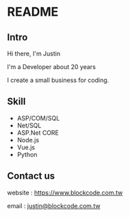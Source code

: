 # README

## Intro

Hi there, I'm Justin

I'm a Developer about 20 years

I create a small business for coding.

## Skill

- ASP/COM/SQL
- Net/SQL
- ASP.Net CORE
- Node.js
- Vue.js
- Python

## Contact us

website : https://www.blockcode.com.tw

email : justin@blockcode.com.tw
